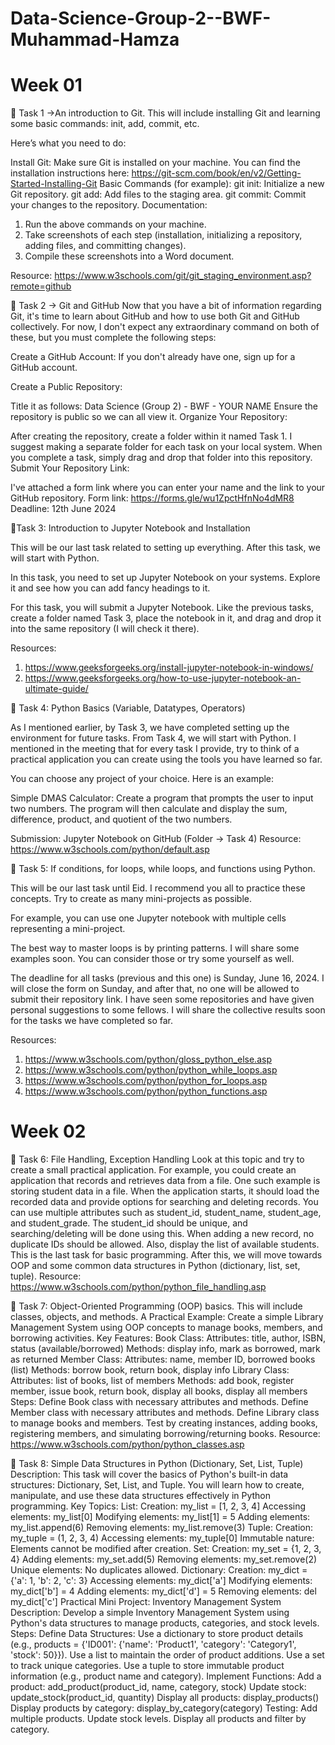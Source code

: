 # Data-Science-Group-2--BWF-Muhammad-Hamza
# Week 01
🔴 Task 1 ->An introduction to Git. This will include installing Git and learning some basic commands: init, add, commit, etc.

Here’s what you need to do:

Install Git: Make sure Git is installed on your machine. You can find the installation instructions here: https://git-scm.com/book/en/v2/Getting-Started-Installing-Git
Basic Commands (for example):
git init: Initialize a new Git repository.
git add: Add files to the staging area.
git commit: Commit your changes to the repository.
Documentation:

1. Run the above commands on your machine.
2. Take screenshots of each step (installation, initializing a repository, adding files, and committing changes).
3. Compile these screenshots into a Word document.

Resource: https://www.w3schools.com/git/git_staging_environment.asp?remote=github


🔴 Task 2 -> Git and GitHub
Now that you have a bit of information regarding Git, it's time to learn about GitHub and how to use both Git and GitHub collectively. For now, I don't expect any extraordinary command on both of these, but you must complete the following steps:

Create a GitHub Account: If you don't already have one, sign up for a GitHub account.

Create a Public Repository:

Title it as follows: Data Science (Group 2) - BWF - YOUR NAME
Ensure the repository is public so we can all view it.
Organize Your Repository:

After creating the repository, create a folder within it named Task 1.
I suggest making a separate folder for each task on your local system. When you complete a task, simply drag and drop that folder into this repository.
Submit Your Repository Link:

I've attached a form link where you can enter your name and the link to your GitHub repository.
Form link: https://forms.gle/wu1ZpctHfnNo4dMR8
Deadline: 12th June 2024




🔴Task 3: Introduction to Jupyter Notebook and Installation

This will be our last task related to setting up everything. After this task, we will start with Python.

In this task, you need to set up Jupyter Notebook on your systems. Explore it and see how you can add fancy headings to it.

For this task, you will submit a Jupyter Notebook. Like the previous tasks, create a folder named Task 3, place the notebook in it, and drag and drop it into the same repository (I will check it there).

Resources:
1. https://www.geeksforgeeks.org/install-jupyter-notebook-in-windows/  
2. https://www.geeksforgeeks.org/how-to-use-jupyter-notebook-an-ultimate-guide/


🔴 Task 4: Python Basics (Variable, Datatypes, Operators)

As I mentioned earlier, by Task 3, we have completed setting up the environment for future tasks. From Task 4, we will start with Python. I mentioned in the meeting that for every task I provide, try to think of a practical application you can create using the tools you have learned so far.

You can choose any project of your choice. Here is an example:

Simple DMAS Calculator:
Create a program that prompts the user to input two numbers. The program will then calculate and display the sum, difference, product, and quotient of the two numbers.

Submission: Jupyter Notebook on GitHub (Folder -> Task 4)
Resource: https://www.w3schools.com/python/default.asp


🔴 Task 5: If conditions, for loops, while loops, and functions using Python. 

This will be our last task until Eid. I recommend you all to practice these concepts. Try to create as many mini-projects as possible.

For example, you can use one Jupyter notebook with multiple cells representing a mini-project.

The best way to master loops is by printing patterns. I will share some examples soon. You can consider those or try some yourself as well.

The deadline for all tasks (previous and this one) is Sunday, June 16, 2024. I will close the form on Sunday, and after that, no one will be allowed to submit their repository link. I have seen some repositories and have given personal suggestions to some fellows. I will share the collective results soon for the tasks we have completed so far.

 Resources:  
1. https://www.w3schools.com/python/gloss_python_else.asp
2. https://www.w3schools.com/python/python_while_loops.asp
3. https://www.w3schools.com/python/python_for_loops.asp
4. https://www.w3schools.com/python/python_functions.asp
# Week 02

🔴 Task 6: File Handling, Exception Handling
Look at this topic and try to create a small practical application. For example, you could create an application that records and retrieves data from a file. One such example is storing student data in a file. When the application starts, it should load the recorded data and provide options for searching and deleting records. You can use multiple attributes such as student_id, student_name, student_age, and student_grade.
The student_id should be unique, and searching/deleting will be done using this. When adding a new record, no duplicate IDs should be allowed. Also, display the list of available students.
This is the last task for basic programming. After this, we will move towards OOP and some common data structures in Python (dictionary, list, set, tuple).
Resource: https://www.w3schools.com/python/python_file_handling.asp

🔴 Task 7: Object-Oriented Programming (OOP) basics. 
This will include classes, objects, and methods.
A Practical Example: 
Create a simple Library Management System using OOP concepts to manage books, members, and borrowing activities.
Key Features:
Book Class:
Attributes: title, author, ISBN, status (available/borrowed)
Methods: display info, mark as borrowed, mark as returned
Member Class:
Attributes: name, member ID, borrowed books (list)
Methods: borrow book, return book, display info
Library Class:
Attributes: list of books, list of members
Methods: add book, register member, issue book, return book, display all books, display all members
Steps:
Define Book class with necessary attributes and methods.
Define Member class with necessary attributes and methods.
Define Library class to manage books and members.
Test by creating instances, adding books, registering members, and simulating borrowing/returning books.
Resource: https://www.w3schools.com/python/python_classes.asp

🔴 Task 8: Simple Data Structures in Python (Dictionary, Set, List, Tuple)
Description: This task will cover the basics of Python's built-in data structures: Dictionary, Set, List, and Tuple. You will learn how to create, manipulate, and use these data structures effectively in Python programming.
Key Topics:
List:
Creation: my_list = [1, 2, 3, 4]
Accessing elements: my_list[0]
Modifying elements: my_list[1] = 5
Adding elements: my_list.append(6)
Removing elements: my_list.remove(3)
Tuple:
Creation: my_tuple = (1, 2, 3, 4)
Accessing elements: my_tuple[0]
Immutable nature: Elements cannot be modified after creation.
Set:
Creation: my_set = {1, 2, 3, 4}
Adding elements: my_set.add(5)
Removing elements: my_set.remove(2)
Unique elements: No duplicates allowed.
Dictionary:
Creation: my_dict = {'a': 1, 'b': 2, 'c': 3}
Accessing elements: my_dict['a']
Modifying elements: my_dict['b'] = 4
Adding elements: my_dict['d'] = 5
Removing elements: del my_dict['c']
Practical Mini Project: Inventory Management System
Description: Develop a simple Inventory Management System using Python's data structures to manage products, categories, and stock levels.
Steps:
Define Data Structures:
Use a dictionary to store product details (e.g., products = {'ID001': {'name': 'Product1', 'category': 'Category1', 'stock': 50}}).
Use a list to maintain the order of product additions.
Use a set to track unique categories.
Use a tuple to store immutable product information (e.g., product name and category).
Implement Functions:
Add a product: add_product(product_id, name, category, stock)
Update stock: update_stock(product_id, quantity)
Display all products: display_products()
Display products by category: display_by_category(category)
Testing:
Add multiple products.
Update stock levels.
Display all products and filter by category.

